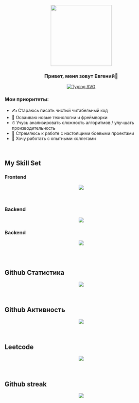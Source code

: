 <div align="center">
  <img src="https://i.pinimg.com/originals/40/c5/c5/40c5c5dfdd0874b4acf5ab25817457a3.gif" align="center" style="width: 200px;" />
</div>  

### <div align="center">Привет, меня зовут Евгений🦝</div>  
<div align="center"> <a href="https://git.io/typing-svg" ><img src="https://readme-typing-svg.demolab.com?font=Fira+Code&pause=1000&width=435&lines=I'm+web-developer+from+Moscow" alt="Typing SVG" /></a> </div>


### Мои приоритеты:

- ✍ Стараюсь писать чистый читабельный код
- 🚀 Осваиваю новые технологии и фреймворки
- ⏱ Учусь анализировать сложность алгоритмов / улучшать производительность
- 🎯 Стремлюсь к работе с настоящими боевыми проектами
- 🔞 Хочу работать с опытными коллегами

<br>

## My Skill Set  

### Frontend  
<p align="center">
  <a href="https://skillicons.dev">
    <img src="https://skillicons.dev/icons?i=html,css,sass,tailwind,js,ts,react,nextjs,redux,vue,nuxtjs,jest,cypress" />
  </a>
</p>

<br/>  

  
### Backend  
<p align="center">
  <a href="https://skillicons.dev">
    <img src="https://skillicons.dev/icons?i=express,mongodb,postgres,prisma,nodejs" />
  </a>
</p>

</td><td valign="top" width="33%">

### Backend  
<p align="center">
  <a href="https://skillicons.dev">
    <img src="https://skillicons.dev/icons?i=express,mongodb,postgres,prisma,nodejs" />
  </a>
</p>

</td><td valign="top" width="33%">
  
  
<br/> 

<br/>  


## Github Статистика  
<div align="center"><img src="https://github-readme-stats.vercel.app/api?username=Camteer&show_icons=true&count_private=true&hide_border=true&theme=react" align="center" /></div>  

<br/>  

<br/>  

## Github Активность  
<div align="center"><img src="https://github-readme-stats.vercel.app/api/top-langs/?username=Camteer&layout=compact&theme=react" align="center" /></div>  

<br/>  

<br/>  

## Leetcode 
<div align="center"> <a href="" ><img src="https://leetcard.jacoblin.cool/Camteer?font=Dancing_Script" /></a> </div>



<br/>

<br/>  

## Github streak 
<div align="center"><img src="https://github-readme-streak-stats.herokuapp.com/?user=Camteer" align="center" /></div>  

<br/>



  







